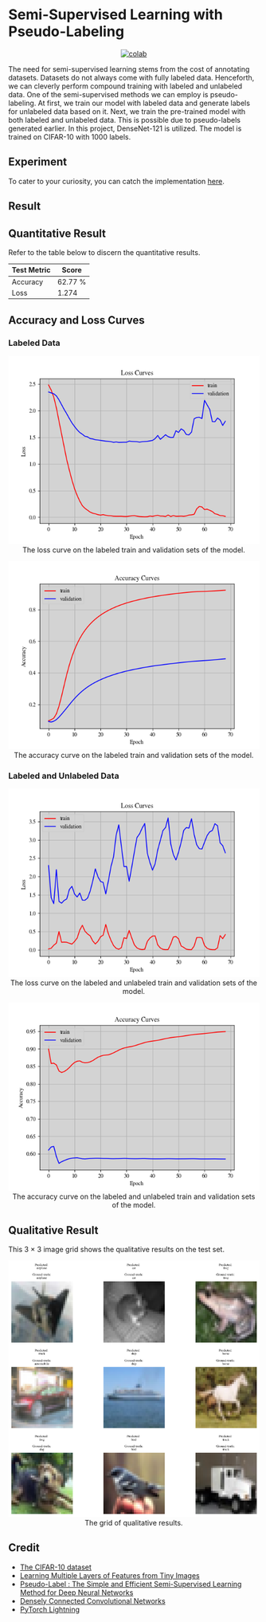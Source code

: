 # Semi-Supervised Learning with Pseudo-Labeling


<div align="center">
    <a href="https://colab.research.google.com/github/reshalfahsi/semi-supervised-pseudo-labeling/blob/master/Semi_Supervised_Learning_with_Pseudo_Labeling.ipynb"><img src="https://colab.research.google.com/assets/colab-badge.svg" alt="colab"></a>
    <br />
</div>


The need for semi-supervised learning stems from the cost of annotating datasets. Datasets do not always come with fully labeled data. Henceforth, we can cleverly perform compound training with labeled and unlabeled data. One of the semi-supervised methods we can employ is pseudo-labeling. At first, we train our model with labeled data and generate labels for unlabeled data based on it. Next, we train the pre-trained model with both labeled and unlabeled data. This is possible due to pseudo-labels generated earlier. In this project, DenseNet-121 is utilized. The model is trained on CIFAR-10 with 1000 labels.


## Experiment

To cater to your curiosity, you can catch the implementation [here](https://github.com/reshalfahsi/semi-supervised-pseudo-labeling/blob/master/Semi_Supervised_Learning_with_Pseudo_Labeling.ipynb).



## Result

## Quantitative Result

Refer to the table below to discern the quantitative results.

Test Metric | Score |
----------- | ----- |
Accuracy | 62.77 %
Loss | 1.274


## Accuracy and Loss Curves

### Labeled Data

<p align="center"> <img src="https://github.com/reshalfahsi/semi-supervised-pseudo-labeling/blob/master/assets/labeled_loss_curve.png" alt="labeled_loss_curve" > <br /> The loss curve on the labeled train and validation sets of the model. </p>

<p align="center"> <img src="https://github.com/reshalfahsi/semi-supervised-pseudo-labeling/blob/master/assets/labeled_acc_curve.png" alt="labeled_acc_curve" > <br /> The accuracy curve on the labeled train and validation sets of the model. </p>

### Labeled and Unlabeled Data

<p align="center"> <img src="https://github.com/reshalfahsi/semi-supervised-pseudo-labeling/blob/master/assets/labeled_unlabeled_loss_curve.png" alt="labeled_unlabeled_loss_curve" > <br /> The loss curve on the labeled and unlabeled train and validation sets of the model. </p>

<p align="center"> <img src="https://github.com/reshalfahsi/semi-supervised-pseudo-labeling/blob/master/assets/labeled_unlabeled_acc_curve.png" alt="labeled_unlabeled_acc_curve" > <br /> The accuracy curve on the labeled and unlabeled train and validation sets of the model. </p>


## Qualitative Result

This 3 × 3 image grid shows the qualitative results on the test set.


<p align="center"> <img src="https://github.com/reshalfahsi/semi-supervised-pseudo-labeling/blob/master/assets/qualitative.png" alt="qualitative" > <br /> The grid of qualitative results. </p>



## Credit

- [The CIFAR-10 dataset](https://www.cs.toronto.edu/~kriz/cifar.html)
- [Learning Multiple Layers of Features from Tiny Images](https://www.cs.toronto.edu/~kriz/learning-features-2009-TR.pdf)
- [Pseudo-Label : The Simple and Efficient Semi-Supervised Learning Method for Deep Neural Networks](https://citeseerx.ist.psu.edu/document?repid=rep1&type=pdf&doi=798d9840d2439a0e5d47bcf5d164aa46d5e7dc26)
- [Densely Connected Convolutional Networks](https://arxiv.org/pdf/1608.06993)
- [PyTorch Lightning](https://lightning.ai/docs/pytorch/latest/)
